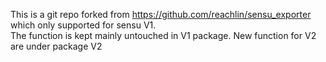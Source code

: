 This is a git repo forked from https://github.com/reachlin/sensu_exporter which only supported for sensu V1.  
The function is kept mainly untouched in V1 package.
New function for V2 are under package V2

